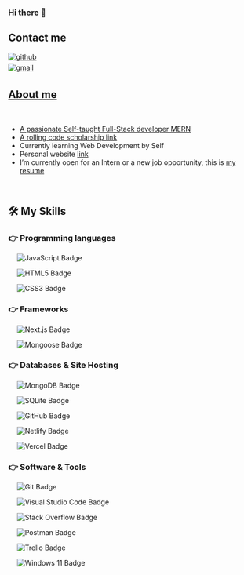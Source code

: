 ### Hi there 👋

## Contact me

<a href="https://github.com/rafaortega191" target="_blank">
<img src=https://img.shields.io/badge/github-%2300acee.svg?color=181717&style=for-the-badge&logo=github&logoColor=white alt=github style="margin-bottom: 5px;" />
  
<br>

<a href="mailto:rafaelortega1911@gmail.com" target="_blank">
<img src=https://img.shields.io/badge/gmail-%2300acee.svg?color=EA4335&style=for-the-badge&logo=gmail&logoColor=white alt=gmail style="margin-bottom: 5px;" />

## **About me**

<br>

- A passionate Self-taught Full-Stack developer MERN
- A rolling code scholarship [link](https://web.rollingcodeschool.com/)
- Currently learning Web Development by Self
- Personal website [link]()
- I’m currently open for an Intern or a new job opportunity, this is [my resume]()

<br>

## 🛠️ My Skills

### 👉 Programming languages

<p align="left"> 
  
&emsp;
  ![JavaScript Badge](https://img.shields.io/badge/JavaScript-F7DF1E?logo=javascript&logoColor=000&style=for-the-badge)
  
&emsp;
  ![HTML5 Badge](https://img.shields.io/badge/HTML5-E34F26?logo=html5&logoColor=fff&style=for-the-badge)
  
&emsp;
  ![CSS3 Badge](https://img.shields.io/badge/CSS3-1572B6?logo=css3&logoColor=fff&style=for-the-badge)


</p>

### 👉 Frameworks
<p align="left"> 
  
  &emsp;
  ![Next.js Badge](https://img.shields.io/badge/Next.js-000?logo=nextdotjs&logoColor=fff&style=for-the-badge)
  
  &emsp; 
  ![Mongoose Badge](https://img.shields.io/badge/Mongoose-F04D35?logo=mongoosedotws&logoColor=fff&style=for-the-badge)
  
</p>

### 👉 Databases & Site Hosting
<p align="left">
  
  &emsp;
    ![MongoDB Badge](https://img.shields.io/badge/MongoDB-47A248?logo=mongodb&logoColor=fff&style=for-the-badge)
  
  &emsp;
    ![SQLite Badge](https://img.shields.io/badge/SQLite-003B57?logo=sqlite&logoColor=fff&style=for-the-badge)
    
  &emsp;
    ![GitHub Badge](https://img.shields.io/badge/GitHub-181717?logo=github&logoColor=fff&style=for-the-badge)
    
  &emsp;
    ![Netlify Badge](https://img.shields.io/badge/Netlify-00C7B7?logo=netlify&logoColor=fff&style=for-the-badge)
    
  &emsp;
    ![Vercel Badge](https://img.shields.io/badge/Vercel-000?logo=vercel&logoColor=fff&style=for-the-badge) 
    
 </p>

 ### 👉 Software & Tools
 
<p align="left">
  
  &emsp;
  ![Git Badge](https://img.shields.io/badge/Git-F05032?logo=git&logoColor=fff&style=for-the-badge)
  
  &emsp;
  ![Visual Studio Code Badge](https://img.shields.io/badge/Visual%20Studio%20Code-007ACC?logo=visualstudiocode&logoColor=fff&style=for-the-badge)
  
  &emsp;
  ![Stack Overflow Badge](https://img.shields.io/badge/Stack%20Overflow-F58025?logo=stackoverflow&logoColor=fff&style=for-the-badge)
  
  &emsp;
  ![Postman Badge](https://img.shields.io/badge/Postman-FF6C37?logo=postman&logoColor=fff&style=for-the-badge)
  
  &emsp;
  ![Trello Badge](https://img.shields.io/badge/Trello-0052CC?logo=trello&logoColor=fff&style=for-the-badge)
  
  &emsp;
  ![Windows 11 Badge](https://img.shields.io/badge/Windows%2011-0078D4?logo=windows11&logoColor=fff&style=for-the-badge)
  
</p>



<!--
**rafaortega191/rafaortega191** is a ✨ _special_ ✨ repository because its `README.md` (this file) appears on your GitHub profile.

Here are some ideas to get you started:

- 🔭 I’m currently working on ...
- 🌱 I’m currently learning ...
- 👯 I’m looking to collaborate on ...
- 🤔 I’m looking for help with ...
- 💬 Ask me about ...
- 📫 How to reach me: ...
- 😄 Pronouns: ...
- ⚡ Fun fact: ...
-->
